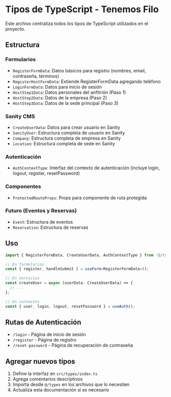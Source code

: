 # Tipos de TypeScript - Tenemos Filo

Este archivo centraliza todos los tipos de TypeScript utilizados en el proyecto.

## Estructura

### Formularios
- `RegisterFormData`: Datos básicos para registro (nombres, email, contraseña, términos)
- `RegisterHostFormData`: Extiende RegisterFormData agregando teléfono
- `LoginFormData`: Datos para inicio de sesión
- `HostStep1Data`: Datos personales del anfitrión (Paso 1)
- `HostStep2Data`: Datos de la empresa (Paso 2)
- `HostStep3Data`: Datos de la sede principal (Paso 3)

### Sanity CMS
- `CreateUserData`: Datos para crear usuario en Sanity
- `SanityUser`: Estructura completa de usuario en Sanity
- `Company`: Estructura completa de empresa en Sanity
- `Location`: Estructura completa de sede en Sanity

### Autenticación
- `AuthContextType`: Interfaz del contexto de autenticación (incluye login, logout, register, resetPassword)

### Componentes
- `ProtectedRouteProps`: Props para componente de ruta protegida

### Futuro (Eventos y Reservas)
- `Event`: Estructura de eventos
- `Reservation`: Estructura de reservas

## Uso

```typescript
import { RegisterFormData, CreateUserData, AuthContextType } from '@/types';

// En formularios
const { register, handleSubmit } = useForm<RegisterFormData>();

// En servicios
const createUser = async (userData: CreateUserData) => {
  // ...
};

// En contextos
const { user, login, logout, resetPassword } = useAuth();
```

## Rutas de Autenticación

- `/login` - Página de inicio de sesión
- `/register` - Página de registro
- `/reset-password` - Página de recuperación de contraseña

## Agregar nuevos tipos

1. Define la interfaz en `src/types/index.ts`
2. Agrega comentarios descriptivos
3. Importa desde `@/types` en los archivos que lo necesiten
4. Actualiza esta documentación si es necesario 